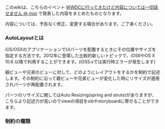 このwikiは、こちらのイベント [WWDCに行ってきたけど内容については一切話せません @ mixi](http://atnd.org/event/mixiwwdc2013) で発表した内容をまとめたものとなります。

内容については、予告なく修正、変更する場合があります。ご了承ください。


### AutoLayoutとは

iOS/OSXのアプリケーションでUIパーツを配置するときにその位置やサイズを指定する方法です。2012年に登場した比較的新しいトピックで、iOS6やOS X 10.6 以降で利用することができます。(iOS5.xでは実行時エラーが発生します)

親ビューや兄弟のビューに対して、どのようにレイアウトをするかを制約で記述します。その制約に沿って親ビューや兄弟ビューが変化した時にリサイズが適用されパーツが再配置されます。

パーツのリサイズに関してはAuto Resizing(spring and struts)がありますが、こちらより記述力が高いのでviewの項目をxibやstoryboardに寄せることができます。

### 制約の種類